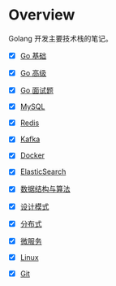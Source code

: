 # Overview

Golang 开发主要技术栈的笔记。

- [x] [Go 基础](GoBasic.md)

- [x] [Go 高级](GoAdvanced.md)

- [x] [Go 面试题](GoInterview.md)

- [x] [MySQL](MySQL.md)

- [x] [Redis](Redis.md)

- [x] [Kafka](Kafka.md)

- [x] [Docker](Docker.md)

- [x] [ElasticSearch](ElasticSearch.md)

- [x] [数据结构与算法](Algorithm.md)

- [x] [设计模式](DesignPattern.md)

- [x] [分布式](Distributed.md)

- [x] [微服务](MicroService.md)

- [x] [Linux](Linux.md)

- [x] [Git](Git.md)

  

